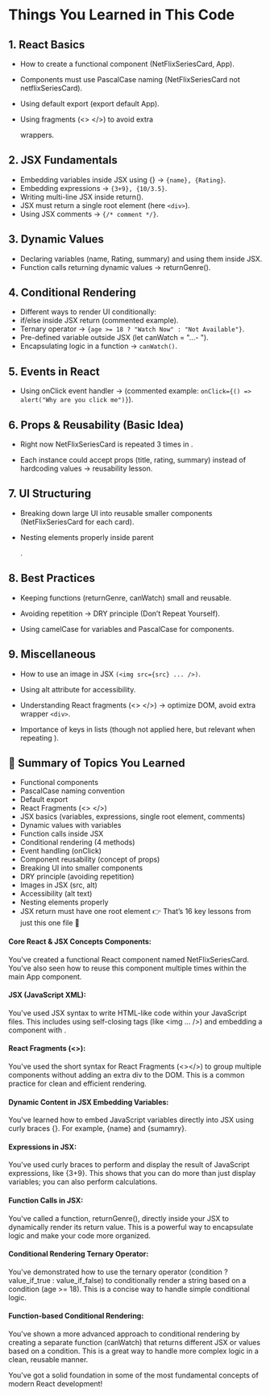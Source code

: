 # Things You Learned in This Code

## 1. React Basics

- How to create a functional component (NetFlixSeriesCard, App).

- Components must use PascalCase naming (NetFlixSeriesCard not netflixSeriesCard).

- Using default export (export default App).

- Using fragments (<> </>) to avoid extra <div> wrappers.

## 2. JSX Fundamentals

- Embedding variables inside JSX using {} → `{name}, {Rating}`.
- Embedding expressions → `{3+9}, {10/3.5}`.
- Writing multi-line JSX inside return().
- JSX must return a single root element (here `<div>`).
- Using JSX comments → `{/* comment */}`.

## 3. Dynamic Values

- Declaring variables (name, Rating, summary) and using them inside JSX.
- Function calls returning dynamic values → returnGenre().

## 4. Conditional Rendering

- Different ways to render UI conditionally:
- if/else inside JSX return (commented example).
- Ternary operator → `{age >= 18 ? "Watch Now" : "Not Available"}`.
- Pre-defined variable outside JSX (let canWatch = "...- ").
- Encapsulating logic in a function → `canWatch()`.

## 5. Events in React

- Using onClick event handler → (commented example: `onClick={() => alert("Why are you click me")}`).

## 6. Props & Reusability (Basic Idea)

- Right now NetFlixSeriesCard is repeated 3 times in <App />.

- Each instance could accept props (title, rating, summary) instead of hardcoding values → reusability lesson.

## 7. UI Structuring

- Breaking down large UI into reusable smaller components (NetFlixSeriesCard for each card).

- Nesting elements properly inside parent <div>.

## 8. Best Practices

- Keeping functions (returnGenre, canWatch) small and reusable.

- Avoiding repetition → DRY principle (Don’t Repeat Yourself).

- Using camelCase for variables and PascalCase for components.

## 9. Miscellaneous

- How to use an image in JSX `(<img src={src} ... />)`.

- Using alt attribute for accessibility.

- Understanding React fragments (<> </>) → optimize DOM, avoid extra wrapper `<div>`.

- Importance of keys in lists (though not applied here, but relevant when repeating <NetFlixSeriesCard />).

## 📌 Summary of Topics You Learned

- Functional components
- PascalCase naming convention
- Default export
- React Fragments (<> </>)
- JSX basics (variables, expressions, single root element, comments)
- Dynamic values with variables
- Function calls inside JSX
- Conditional rendering (4 methods)
- Event handling (onClick)
- Component reusability (concept of props)
- Breaking UI into smaller components
- DRY principle (avoiding repetition)
- Images in JSX (src, alt)
- Accessibility (alt text)
- Nesting elements properly
- JSX return must have one root element
👉 That’s 16 key lessons from just this one file 🚀



#### Core React & JSX Concepts Components: 
You've created a functional React component named NetFlixSeriesCard. You've also seen how to reuse this component multiple times within the main App component.

#### JSX (JavaScript XML): 
You've used JSX syntax to write HTML-like code within your JavaScript files. This includes using self-closing tags (like <img ... />) and embedding a component with <NetFlixSeriesCard />.

#### React Fragments (<>): 
You've used the short syntax for React Fragments (<></>) to group multiple components without adding an extra div to the DOM. This is a common practice for clean and efficient rendering.

#### Dynamic Content in JSX Embedding Variables: 
You've learned how to embed JavaScript variables directly into JSX using curly braces {}. For example, {name} and {sumamry}.

#### Expressions in JSX: 
You've used curly braces to perform and display the result of JavaScript expressions, like {3+9}. This shows that you can do more than just display variables; you can also perform calculations.

#### Function Calls in JSX: 
You've called a function, returnGenre(), directly inside your JSX to dynamically render its return value. This is a powerful way to encapsulate logic and make your code more organized.

#### Conditional Rendering Ternary Operator: 
You've demonstrated how to use the ternary operator (condition ? value_if_true : value_if_false) to conditionally render a string based on a condition (age >= 18). This is a concise way to handle simple conditional logic.

#### Function-based Conditional Rendering: 
You've shown a more advanced approach to conditional rendering by creating a separate function (canWatch) that returns different JSX or values based on a condition. This is a great way to handle more complex logic in a clean, reusable manner.

You've got a solid foundation in some of the most fundamental concepts of modern React development!

